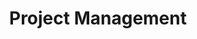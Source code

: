 ---
title: Project Management
layout: auto_contents
hide_toc: true
preamble: |
  In Project Management, you will work on a project to design and develop a program. This unit will be assessed based on the following standard:
  
  * Internal assessments (6 credits)
      * [**AS91907**: Use complex processes to develop a digital technologies outcome](https://www.nzqa.govt.nz/nqfdocs/ncea-resource/achievements/2019/as91907.pdf) (6 credits)
  
  The standard requires you to produce a lot of documentation. It is important that you keep all of the work that you do for this unit together. Please make sure that **OneDrive** is installed on your computer, running, and connected to your Onslow College account.

  > If you lose access to your work because you saved it on a school computer and did not save it to OneDrive, **YOU WILL NOT BE GIVEN AN EXTENSION**!

  <br>
categories:
  - projman:
    category_name: Project management
    category_items:
      - the_task:
        item_name: The Task
        item_desc: An explanation of the standard and task for Term 3 and 4
        item_icon: /img/projman.svg
        item_page: task
      - resources:
        item_name:
        item_icon:
        item_desc: |
                   <a href="https://onslowcollege.sharepoint.com/:w:/s/13DTC2022/EdWbZ3IKuLNJjoh2zjxFDvwBkDvpfYGl6Dg7BFQeL1jEiw?e=1grUkx">Project management portfolio</a>
        item_page:
      - processes:
        item_name: Project management processes
        item_desc: Learn to decompose a project into components
        item_icon: img/processes.svg
        item_page: processes
      - planning:
        item_name: Planning tools
        item_desc: Learn iterative development methodologies and tools
        item_icon: img/planning.svg
        item_page: planning
      - project_boards:
        item_name: Project boards
        item_desc: Create project boards to keep track of what components you work on
        item_icon: img/project-boards.svg
        item_page: project-boards
      - testing_trialling:
        item_name: Testing & trialling
        item_desc: Make sure your components work — and are the best they can be
        item_icon: /img/compsci.svg
        item_page: trialling
      - version_control:
        item_name: Version control
        item_desc: Track your iteration outcomes
        item_icon: img/versions.svg
        item_page: versions
      - implications:
        item_name: Relevant implications
        item_desc: What aspects do you need to consider relating to the project to ensure its success?
        item_icon: img/implications.svg
        item_page: implications
---